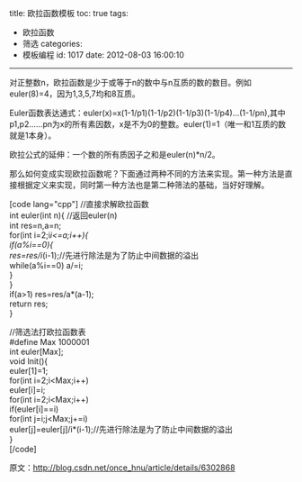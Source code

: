title: 欧拉函数模板
toc: true
tags:
  - 欧拉函数
  - 筛选
categories:
  - 模板编程
id: 1017
date: 2012-08-03 16:00:10
---

对正整数n，欧拉函数是少于或等于n的数中与n互质的数的数目。例如euler(8)=4，因为1,3,5,7均和8互质。

Euler函数表达通式：euler(x)=x(1-1/p1)(1-1/p2)(1-1/p3)(1-1/p4)…(1-1/pn),其中p1,p2……pn为x的所有素因数，x是不为0的整数。euler(1)=1（唯一和1互质的数就是1本身）。 

欧拉公式的延伸：一个数的所有质因子之和是euler(n)*n/2。

那么如何变成实现欧拉函数呢？下面通过两种不同的方法来实现。第一种方法是直接根据定义来实现，同时第一种方法也是第二种筛法的基础，当好好理解。

[code lang="cpp"]
//直接求解欧拉函数  
int euler(int n){ //返回euler(n)   
     int res=n,a=n;  
     for(int i=2;i*i&lt;=a;i++){  
         if(a%i==0){  
             res=res/i*(i-1);//先进行除法是为了防止中间数据的溢出   
             while(a%i==0) a/=i;  
         }  
     }  
     if(a&gt;1) res=res/a*(a-1);  
     return res;  
}  

//筛选法打欧拉函数表   
#define Max 1000001  
int euler[Max];  
void Init(){   
     euler[1]=1;  
     for(int i=2;i&lt;Max;i++)  
       euler[i]=i;  
     for(int i=2;i&lt;Max;i++)  
        if(euler[i]==i)  
           for(int j=i;j&lt;Max;j+=i)  
              euler[j]=euler[j]/i*(i-1);//先进行除法是为了防止中间数据的溢出   
}  
[/code]

原文：http://blog.csdn.net/once_hnu/article/details/6302868